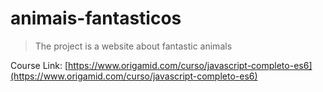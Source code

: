 # animais-fantasticos

> The project is a website about fantastic animals

Course Link: [https://www.origamid.com/curso/javascript-completo-es6](https://www.origamid.com/curso/javascript-completo-es6)